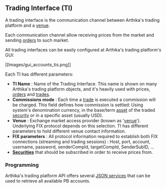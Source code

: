 ## Trading Interface (TI)

A trading interface is the communication channel between Arthika's trading platform and a [venue](https://github.com/Arthika/API-REST/wiki/Venue).

Each communication channel allow receiving prices from the market and sending [orders](https://github.com/Arthika/REST-API/wiki/Trade) to such market.

All trading interfaces can be easily configured at Arthika's trading platform's GUI:

[[Images/gui_accounts_tis.png]]

Each TI has different parameters:

* **TI Name** : Name of the Trading Interface. This name is shown on many Arthika's trading platform objects, and it's heavily used with prices, [orders](https://github.com/Arthika/REST-API/wiki/Trade) and [trades](https://github.com/Arthika/REST-API/wiki/Trade).    
* **Commissions mode** : Each time a [trade](https://github.com/Arthika/REST-API/wiki/Trade) is executed a commission will be charged. This field defines how commission is settled: Using system's denomination currency, in the base/term [asset](https://github.com/Arthika/REST-API/wiki/Asset) of the traded [security](https://github.com/Arthika/REST-API/wiki/Security) or in a specific asset (usually USD).    
* **Venue** : Exchange market access provider (known as '[venue](https://github.com/Arthika/REST-API/wiki/Venue)'). Underlying FIX protocol depends on this selection. TI has different parameters to hold different venue contact information.
* **FIX parameters** : All protocol information required to establish both FIX connections (streaming and trading sessions) : Host, port, account, username, password, senderCompId, targetCompId, SenderSubID, ...
* **[Securities](https://github.com/Arthika/REST-API/wiki/Security)** that should be subscribed in order to receive prices from.

### Programming

Arthika's trading platform API offers several [JSON services](https://github.com/Arthika/REST-API/wiki/Accounts-and-TIs) that can be used to retrieve all available PB accounts.
